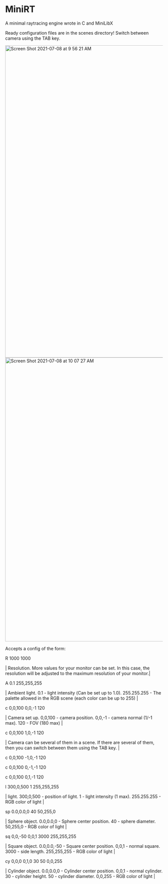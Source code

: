 # MiniRT
A minimal raytracing engine wrote in C and MiniLibX

Ready configuration files are in the scenes directory!
Switch between camera using the TAB key.

<img width="994" alt="Screen Shot 2021-07-08 at 9 56 21 AM" src="https://user-images.githubusercontent.com/42047633/124878518-dd12f500-dfd4-11eb-94c7-c7e3c10ecb72.png">
<img width="904" alt="Screen Shot 2021-07-08 at 10 07 27 AM" src="https://user-images.githubusercontent.com/42047633/124878533-e00de580-dfd4-11eb-9290-631e831cb37f.png">

Accepts a config of the form:

R 1000 1000


| Resolution. More values for your monitor can be set. In this case, the resolution will be adjusted to the maximum resolution of your monitor.|

A 0.1   255,255,255

|   Ambient light. 0.1 - light intensity (Сan be set up to 1.0). 255.255.255 - The palette allowed in the RGB scene (each color can be up to 255)   |

c 0,0,100 0,0,-1 120

|   Camera set up. 0,0,100 - camera position. 0,0,-1 - camera normal (1/-1 max). 120 - FOV (180 max)   |

c 0,0,100 1,0,-1 120

|   Camera can be several of them in a scene. If there are several of them, then you can switch between them using the TAB key.   |

c 0,0,100 -1,0,-1 120

c 0,0,100 0,-1,-1 120

c 0,0,100 0,1,-1 120

l 300,0,500 1 255,255,255

|   light. 300,0,500 - position of light. 1 - light intensity (1 max). 255.255.255 - RGB color of light   |

sp 0.0,0.0,0 40 50,255,0

|   Sphere object. 0.0,0.0,0 - Sphere center position. 40 - sphere diameter. 50,255,0 - RGB color of light   |

sq 0,0,-50 0,0,1 3000 255,255,255

|   Square object. 0.0,0.0,-50 - Square center position. 0,0,1 - normal square. 3000 - side length. 255,255,255 - RGB color of light   |

cy 0,0,0 0,1,0 30 50 0,0,255

|   Cylinder object. 0.0,0.0,0 - Cylinder center position. 0,0,1 - normal cylinder. 30 - cylinder height. 50 - cylinder diameter. 0,0,255 - RGB color of light   |
